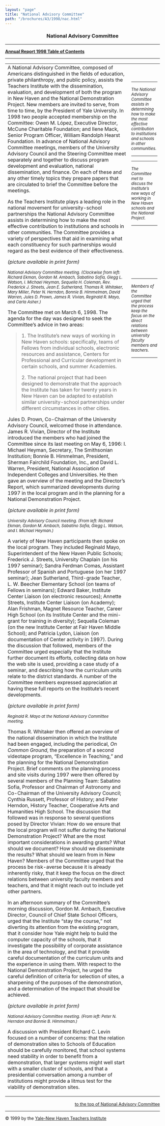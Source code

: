 ```yaml
---
layout: "page"
title: "National Advisory Committee"
path: "/brochures/A3/1998/nac.html"
---
```

<main>
<center><a name="t"></a><b><h3>National Advisory
Committee</h3></b>
<hr/></center>
<p><b><a href="index.html">Annual Report 1998 Table of Contents</a>
</b>
</p><hr/>
<table cellpadding="2">
<tbody><tr valign="TOP">
<td width="85%">A National Advisory Committee, composed of Americans distinguished
in the fields of education, private philanthropy, and public policy, assists
the Teachers Institute with the dissemination, evaluation, and development
of both the program in New Haven and the National Demonstration Project.
New members are invited to serve, from time to time, by the President of
Yale University. In 1998 two people accepted membership on the Committee:
Owen M. López, Executive Director, McCune Charitable Foundation;
and Ilene Mack, Senior Program Officer, William Randolph Hearst Foundation.
In advance of National Advisory Committee meetings, members of the University
Advisory Council and the Steering Committee meet separately and together
to discuss program development and evaluation, national dissemination,
and finance. On each of these and any other timely topics they prepare
papers that are circulated to brief the Committee before the meetings. 
<p>As the Teachers Institute plays a leading role in the national movement
for university-school partnerships the National Advisory Committee assists
in determining how to make the most effective contribution to institutions
and schools in other communities. The Committee provides a variety of perspectives
that aid in examining what each constituency for such partnerships would
regard as the best evidence of their effectiveness. 
</p><p><i>(picture available in print form)</i>
</p><p><i><font size="-1">National Advisory Committee meeting. (Clockwise from
left: Richard Ekman, Gordon M. Ambach, Sabatino Sofia, Glegg L. Watson,
I. Michael Heyman, Sequella H. Coleman, Rev. Frederick J. Streets, Jean
E. Sutherland, Thomas R. Whitaker, Mary Miller, Peter N. Herndon, Bonnie
B. Himmelman, David Warren, Jules D. Prown, James R. Vivian, Reginald R.
Mayo, and Carla Asher.) </font></i>
</p><p>The Committee met on March 6, 1998. The agenda for the day was designed
to seek the Committee’s advice in two areas: 
</p><blockquote>1. The Institute’s new ways of working in New Haven schools:
specifically, teams of Fellows from individual schools, electronic resources
and assistance, Centers for Professional and Curricular development in
certain schools, and summer Academies. 
<p>2. The national project that had been designed to demonstrate that the
approach the Institute has taken for twenty years in New Haven can be adapted
to establish similar university-school partnerships under different circumstances
in other cities. </p></blockquote>
Jules D. Prown, Co-Chairman of the University Advisory Council, welcomed
those in attendance. James R. Vivian, Director of the Institute introduced
the members who had joined the Committee since its last meeting on May
6, 1996: I. Michael Heyman, Secretary, The Smithsonian Institution; Bonnie
B. Himmelman, President, Sherman Fairchild Foundation, Inc., and David
L. Warren, President, National Association of Independent Colleges and
Universities. He then gave an overview of the meeting and the Director’s
Report, which summarized developments during 1997 in the local program
and in the planning for a National Demonstration Project. 
<p><i>(picture available in print form)</i>
</p><p><i><font size="-1">University Advisory Council meeting. (From left: Richard
Ekman, Gordon M. Ambach, Sabatino Sofia, Glegg L. Watson, and I. Michael
Heyman.) </font></i>
</p><p>A variety of New Haven participants then spoke on the local program.
They included Reginald Mayo, Superintendent of the New Haven Public Schools;
Frederick J. Streets, University Chaplain (on his 1997 seminar); Sandra
Ferdman Comas, Assistant Professor of Spanish and Portuguese (on her 1997
seminar); Jean Sutherland, Third-grade Teacher, L. W. Beecher Elementary
School (on teams of Fellows in seminars); Edward Baker, Institute Center
Liaison (on electronic resources); Annette Streets, Institute Center Liaison
(on Academy); Alan Frishman, Magnet Resource Teacher, Career High School
(on its Institute Center and the mini-grant for training in diversity);
Sequella Coleman (on the new Institute Center at Fair Haven Middle School);
and Patricia Lydon, Liaison (on documentation of Center activity in 1997).
During the discussion that followed, members of the Committee urged especially
that the Institute further document its efforts, collecting data on how
the web site is used, providing a case study of a seminar, and describing
how the curriculum units relate to the district standards. A number of
the Committee members expressed appreciation at having these full reports
on the Institute’s recent developments. 
</p><p><i>(picture available in print form)</i>
</p><p><i><font size="-1">Reginald R. Mayo at the National Advisory Committee
meeting. </font></i>
</p><p>Thomas R. Whitaker then offered an overview of the national dissemination
in which the Institute had been engaged, including the periodical, <i>On
Common Ground</i>, the preparation of a second videotape program, “Excellence
in Teaching,” and the planning for the National Demonstration Project.
Brief comments on the planning process and site visits during 1997 were
then offered by several members of the Planning Team: Sabatino Sofia, Professor
and Chairman of Astronomy and Co-Chairman of the University Advisory Council;
Cynthia Russett, Professor of History; and Peter Herndon, History Teacher,
Cooperative Arts and Humanities High School. The discussion that followed
was in response to several questions posed by Director Vivian: How do we
ensure that the local program will not suffer during the National Demonstration
Project? What are the most important considerations in awarding grants?
What should we document? How should we disseminate the results? What should
we learn from in New Haven? Members of the Committee urged that the process
be risk-averse because it is already inherently risky, that it keep the
focus on the direct relations between university faculty members and teachers,
and that it might reach out to include yet other partners. 
</p><p>In an afternoon summary of the Committee’s morning discussion, Gordon
M. Ambach, Executive Director, Council of Chief State School Officers,
urged that the Institute “stay the course,” not diverting its attention
from the existing program, that it consider how Yale might help to build
the computer capacity of the schools, that it investigate the possibility
of corporate assistance in the area of technology, and that it provide
careful documentation of the curriculum units and the experience in using
them. With respect to the National Demonstration Project, he urged the
careful definition of criteria for selection of sites, a sharpening of
the purposes of the demonstration, and a determination of the impact that
should be achieved. 
</p><p><i>(picture available in print form)</i>
</p><p><i><font size="-1">National Advisory Committee meeting. (From left: Peter
N. Herndon and Bonnie B. Himmelman.) </font></i>
</p><p>A discussion with President Richard C. Levin focused on a number of
concerns: that the relation of demonstration sites to Schools of Education
should be carefully monitored, that school systems need stability in order
to benefit from a demonstration, that larger systems might well start with
a smaller cluster of schools, and that a presidential conversation among
a number of institutions might provide a litmus test for the viability
of demonstration sites.</p></td>
<td>
<br/> 
<br/>
<hr/><i><font size="-1">The National Advisory Committee assists in determining
how to make the most effective contribution to institutions and schools
in other communities. </font></i>
<hr/>
<hr/><i><font size="-1">The Committee met to discuss the Institute’s new ways
of working in New Haven schools and the National Project. </font></i>
<hr/>
<br/> 
<br/> 
<br/> 
<br/> 
<br/> 
<br/> 
<br/>
<hr/><i><font size="-1">Members of the Committee urged that the process keep
the focus on the direct relations between university faculty members and
teachers. </font></i>
<hr/></td>
</tr>
</tbody></table>
<div align="right">
<p><a href="#t">to the top of National Advisory Committee</a></p></div>
<hr/>© 1999 by the <a href="..\..\..\">Yale-New Haven Teachers
Institute </a>
</main>